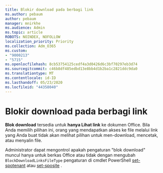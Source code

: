 ```yaml
---
title: Blokir download pada berbagi link
ms.author: pebaum
author: pebaum
manager: mnirkhe
ms.audience: Admin
ms.topic: article
ROBOTS: NOINDEX, NOFOLLOW
localization_priority: Priority
ms.collection: Adm_O365
ms.custom:
- "9000213"
- "5715"
ms.openlocfilehash: 8cb53754125cedf4a3d0426d6c3bf70297eb3d74
ms.sourcegitcommit: c46b8df485edbd13e8bb4d1b2ba1c2821ddc9da0
ms.translationtype: MT
ms.contentlocale: id-ID
ms.lasthandoff: 05/23/2020
ms.locfileid: "44358040"
---
```

# <a name="block-download-on-sharing-links"></a>Blokir download pada berbagi link

**Blok download** tersedia untuk **hanya Lihat link** ke dokumen Office. Bila Anda memilih pilihan ini, orang yang mendapatkan akses ke file melalui link yang Anda buat tidak akan melihat pilihan untuk men-download, mencetak, atau menyalin file.

Administrator dapat mengontrol apakah pengaturan "blok download" muncul hanya untuk berkas Office atau tidak dengan mengubah `BlockDownloadLinksFileType` pengaturan di cmdlet PowerShell [set-spotenant](https://docs.microsoft.com/powershell/module/sharepoint-online/set-spotenant?view=sharepoint-ps) atau [set-sposite](https://docs.microsoft.com/powershell/module/sharepoint-online/set-sposite?view=sharepoint-ps) .

